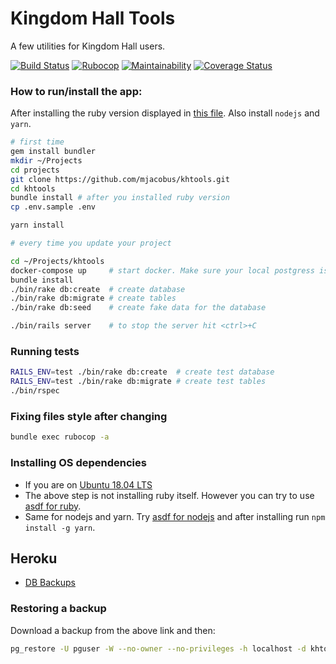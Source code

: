 # Kingdom Hall Tools

A few utilities for Kingdom Hall users.

[![Build Status](https://github.com/mjacobus/khtools/actions/workflows/rails-unit-tests.yml/badge.svg)](https://github.com/mjacobus/khtools/actions/workflows/rails-unit-tests.yml?query=branch%3Amaster)
[![Rubocop](https://github.com/mjacobus/khtools/actions/workflows/rubocop.yml/badge.svg)](https://github.com/mjacobus/khtools/actions/workflows/rubocop.yml?query=branch%3Amaster)
[![Maintainability](https://api.codeclimate.com/v1/badges/65fad0b0ff0bed478231/maintainability)](https://codeclimate.com/github/mjacobus/khtools/maintainability)
[![Coverage Status](https://coveralls.io/repos/github/mjacobus/khtools/badge.svg?branch=master)](https://coveralls.io/github/mjacobus/khtools?branch=master)

### How to run/install the app:

After installing the ruby version displayed in [this file](https://github.com/mjacobus/khtools/blob/master/.ruby-version).
Also install `nodejs` and `yarn`.

```bash
# first time
gem install bundler
mkdir ~/Projects
cd projects
git clone https://github.com/mjacobus/khtools.git
cd khtools
bundle install # after you installed ruby version
cp .env.sample .env

yarn install

# every time you update your project

cd ~/Projects/khtools
docker-compose up     # start docker. Make sure your local postgress is not running
bundle install
./bin/rake db:create  # create database
./bin/rake db:migrate # create tables
./bin/rake db:seed    # create fake data for the database

./bin/rails server    # to stop the server hit <ctrl>+C
```

### Running tests

```bash
RAILS_ENV=test ./bin/rake db:create  # create test database
RAILS_ENV=test ./bin/rake db:migrate # create test tables
./bin/rspec
```

### Fixing files style after changing

```bash
bundle exec rubocop -a
```

### Installing OS dependencies

- If you are on [Ubuntu 18.04 LTS](https://github.com/mjacobus/installers/tree/master/ubuntu/18.04)
- The above step is not installing ruby itself. However you can try to use [asdf for ruby](https://github.com/asdf-vm/asdf-ruby).
- Same for nodejs and yarn. Try [asdf for nodejs](https://github.com/asdf-vm/asdf-nodejs) and after installing run `npm install -g yarn`.

## Heroku

- [DB Backups](https://data.heroku.com/datastores/1c62666c-2afb-4ea9-a842-2daf5a56eda2#durability)

### Restoring a backup

Download a backup from the above link and then:

```bash
pg_restore -U pguser -W --no-owner --no-privileges -h localhost -d khtools_development -1 tmp/bkp/jw-khtools-backup-21-01-14
```
